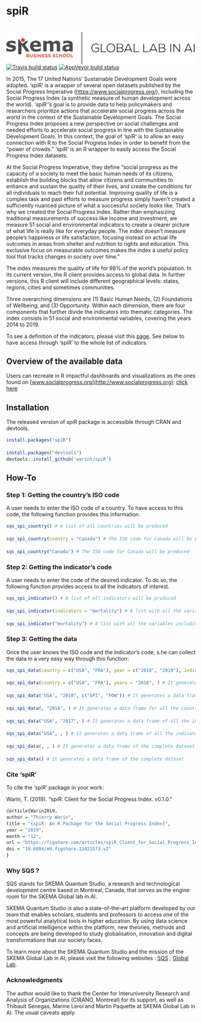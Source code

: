 
<!-- README.md is generated from README.Rmd. Please edit that file -->

# spiR

# <img src="man/figures/LOGO.png" align="right" />

<!-- badges: start -->

[![Travis build
status](https://travis-ci.org/warint/spiR.svg?branch=master)](https://travis-ci.org/warint/spiR)
[![AppVeyor build
status](https://ci.appveyor.com/api/projects/status/github/warint/spiR?branch=master&svg=true)](https://ci.appveyor.com/project/warint/spiR)
<!-- badges: end -->

In 2015, The 17 United Nations’ Sustainable Development Goals were
adopted. ‘spiR’ is a wrapper of several open datasets published by the
Social Progress Imperative (<https://www.socialprogress.org/>),
including the Social Progress Index (a synthetic measure of human
development across the world). ‘spiR’‘s goal is to provide data to help
policymakers and researchers prioritize actions that accelerate social
progress across the world in the context of the Sustainable Development
Goals. The Social Progress Index proposes a new perspective on social
challenges and needed efforts to accelerate social progress in line with
the Sustainable Development Goals. In this context, the goal of ’spiR’
is to allow an easy connection with R to the Social Progress Index in
order to benefit from the “power of crowds.” ‘spiR’ is an R wrapper to
easily access the Social Progress Index datasets.

At the Social Progress Imperative, they define “social progress as the
capacity of a society to meet the basic human needs of its citizens,
establish the building blocks that allow citizens and communities to
enhance and sustain the quality of their lives, and create the
conditions for all individuals to reach their full potential. Improving
quality of life is a complex task and past efforts to measure progress
simply haven’t created a sufficiently nuanced picture of what a
successful society looks like. That’s why we created the Social Progress
Index. Rather than emphasizing traditional measurements of success like
income and investment, we measure 51 social and environmental indicators
to create a clearer picture of what life is really like for everyday
people. The index doesn’t measure people’s happiness or life
satisfaction, focusing instead on actual life outcomes in areas from
shelter and nutrition to rights and education. This exclusive focus on
measurable outcomes makes the index a useful policy tool that tracks
changes in society over time.”

The index measures the quality of life for 98% of the world’s
population. In its current version, the R client provides access to
global data. In further versions, this R client will include different
geographical levels: states, regions, cities and sometimes communities.

Three overarching dimensions are (1) Basic Human Needs, (2) Foundations
of Wellbeing, and (3) Opportunity. Within each dimension, there are four
components that further divide the indicators into thematic categories.
The index consists in 51 social and environmental variables, covering
the years 2014 to 2019.

To see a definition of the indicators, please visit this
[page](https://www.socialprogress.org/index/global/definitions/BHN/0/0).
See below to have access through ‘spiR’ to the whole list of indicators.

## Overview of the available data

Users can recreate in R impactful dashboards and visualizations as the
ones found on [www.socialprogress.org](http://www.socialprogress.org):
[click
here](https://www.socialprogress.org/?tab=2&code=NOR&embedded=true)

## Installation

The released version of spiR package is accessible through CRAN and
devtools.

``` r
install.packages("spiR")

install.packages("devtools")
devtools::install_github('warint/spiR')
```

## How-To

### Step 1: Getting the country’s ISO code

A user needs to enter the ISO code of a country. To have access to this
code, the following function provides this information.

``` r
sqs_spi_country() # A list of all countries will be produced

sqs_spi_country(country = "Canada") # The ISO code for Canada will be produced

sqs_spi_country("Canada") # The ISO code for Canada will be produced
```

### Step 2: Getting the indicator’s code

A user needs to enter the code of the desired indicator. To do so, the
following function provides access to all the indicators of interest.

``` r
sqs_spi_indicator() # A list of all indicators will be produced

sqs_spi_indicator(indicators = "mortality") # A list with all the variables including "mortlity" will be produced

sqs_spi_indicator("mortality") # A list with all the variables including "mortlity" will be produced
```

### Step 3: Getting the data

Once the user knows the ISO code and the indicator’s code, s.he can
collect the data in a very easy way through this
function:

``` r
sqs_spi_data(country = c("USA", "FRA"), year = c("2018", "2019"), indicators = "SPI") # It generates a data frame of the overall SPI indicator for the USA and France for the years 2018 and 2019

sqs_spi_data(country = c("USA", "FRA"), years = "2018", ) # It generates a data frame of all the indicators for the USA and France for the year 2018

sqs_spi_data("USA", "2019", c("SPI", "FOW")) # It generates a data frame of the SPI and FOW indicators for the USA in 2019

sqs_spi_data(, "2018", ) # It generates a data frame for all the countries and all the indicators for 2018

sqs_spi_data("USA", "2017", ) # It generates a data frame of all the indicators for the USA in 2017

sqs_spi_data("USA", , ) # It generates a data frame of all the indicators for all the years for the USA

sqs_spi_data(, , ) # It generates a data frame of the complete dataset

sqs_spi_data() # It generates a data frame of the complete dataset
```

### Cite ‘spiR’

To cite the ‘spiR’ package in your work:

Warin, T. (2019). “spiR: Client for the Social Progress Index. v0.1.0.”

``` r
@article{Warin2019,
author = "Thierry Warin",
title = "{spiR: An R Package for the Social Progress Index}",
year = "2019",
month = "12",
url = "https://figshare.com/articles/spiR_Client_for_Social_Progress_Index_Data/11421573",
doi = "10.6084/m9.figshare.11421573.v2"
}
```

### Why SQS ?

SQS stands for SKEMA Quantum Studio, a research and technological
development centre based in Montreal, Canada, that serves as the engine
room for the SKEMA Global lab in AI.

SKEMA Quantum Studio is also a state-of-the-art platform developed by
our team that enables scholars, students and professors to access one of
the most powerful analytical tools in higher education. By using data
science and artificial intelligence within the platform, new theories,
methods and concepts are being developed to study globalisation,
innovation and digital transformations that our society faces.

To learn more about the SKEMA Quantum Studio and the mission of the
SKEMA Global Lab in AI, please visit the following websites :
[SQS](https://quantumstudio.skemagloballab.io) ; [Global
Lab](https://skemagloballab.io/).

### Acknowledgments

The author would like to thank the Center for Interuniversity Research
and Analysis of Organizations (CIRANO, Montreal) for its support, as
well as Thibault Senegas, Marine Leroi and Martin Paquette at SKEMA
Global Lab in AI. The usual caveats apply.
